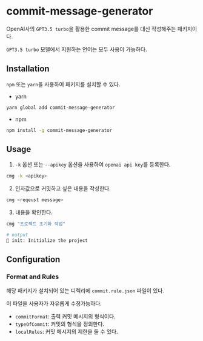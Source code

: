 # commit-message-generator

OpenAI사의 `GPT3.5 turbo`을 활용한 commit message를 대신 작성해주는 패키지이다.

`GPT3.5 turbo` 모델에서 지원하는 언어는 모두 사용이 가능하다.

## Installation

`npm` 또는 `yarn`을 사용하여 패키지를 설치할 수 있다.

- yarn

```bash
yarn global add commit-message-generator
```

- npm

```bash
npm install -g commit-message-generator
```

## Usage

1. `-k` 옵션 또는 `--apikey` 옵션을 사용하여 `openai api key`를 등록한다.

```bash
cmg -k <apikey>
```

2. 인자값으로 커밋하고 싶은 내용을 작성한다.

```bash
cmg <reqeust message>
```

3. 내용을 확인한다.

```bash
cmg "프로젝트 초기화 작업"

# output
🎉 init: Initialize the project
```

## Configuration

### Format and Rules

해당 패키지가 설치되어 있는 디렉리에 `commit.rule.json` 파일이 있다.

이 파일을 사용자가 자유롭게 수정가능하다.

- `commitFormat`: 출력 커밋 메시지의 형식이다.
- `typeOfCommit`: 커밋의 형식을 정의한다.
- `localRules`: 커밋 메시지의 제한을 둘 수 있다.
